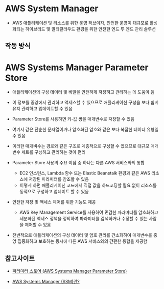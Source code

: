 # AWS System Manager
- AWS 애플리케이션 및 리소스를 위한 운영 허브이자, 안전한 운영이 대규모로 활성화되는 하이브리드 및 멀티클라우드 환경을 위한 안전한 엔드 투 엔드 관리 솔루션

## 작동 방식




# AWS Systems Manager Parameter Store

- 애플리케이션의 구성 데이터 및 비밀을 안전하게 저장하고 관리하는 데 도움이 됨

- 이 정보를 중앙에서 관리하고 액세스할 수 있으므로 애플리케이션 구성을 보다 쉽게 유지 관리하고 업데이트할 수 있음

- Parameter Store를 사용하면 키-값 쌍을 매개변수로 저장할 수 있음
- 여기서 값은 단순한 문자열이거나 암호화된 암호와 같은 보다 복잡한 데이터 유형일 수 있음

- 이러한 매개벼수는 경로와 같은 구조로 계층적으로 구성할 수 있으므로 대규모 매개변수 세트를 구성하고 관리하는 것이 편리

- Parameter Store 사용의 주요 이점 중 하나는 다른 AWS 서비스와의 통합
  - EC2 인스턴스, Lambda 함수 또는 Elastic Beanstalk 환경과 같은 AWS 리소스에 저장된 파라미터를 참조할 수 있음
  - 이렇게 하면 애플리케이션 코드에서 직접 값을 하드코딩할 필요 없이 리소스를 동적으로 구성하고 업데이트 할 수 있음

- 안전한 저장 및 액세스 제어를 위한 기능도 제공
  - AWS Key Management Service를 사용하여 민감한 파라미터를 암호화하고 세분화된 액세스 정책을 정의하여 파라미터를 검색하거나 수정할 수 있는 사람을 제어할 수 있음

- 전반적으로 애플리케이션의 구성 데이터 및 암호 관리를 간소화하여 매개변수를 중앙 집중화하고 보호하는 동시에 다른 AWS 서비스와의 간편한 통합을 제공함




## 참고사이트
- [파라미터 스토어 (AWS Systems Manager Parameter Store)](https://velog.io/@el0902/%ED%8C%8C%EB%9D%BC%EB%AF%B8%ED%84%B0-%EC%8A%A4%ED%86%A0%EC%96%B4-AWS-Systems-Manager-Parameter-Store)

- [AWS Systems Manager (SSM)란?](https://seongduck.tistory.com/236)
